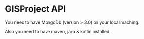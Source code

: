 # GISProject API 

You need to have MongoDb (version > 3.0) on your local maching.

Also you need to have maven, java & kotlin installed.